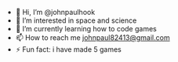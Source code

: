 - 👋 Hi, I’m @johnpaulhook
- 👀 I’m interested in space and science
- 🌱 I’m currently learning how to code games
- 📫 How to reach me johnpaul82413@gmail.com
- ⚡ Fun fact: i have made 5 games

<!---
johnpaulhook/johnpaulhook is a ✨ special ✨ repository because its `README.md` (this file) appears on your GitHub profile.
You can click the Preview link to take a look at your changes.
--->
